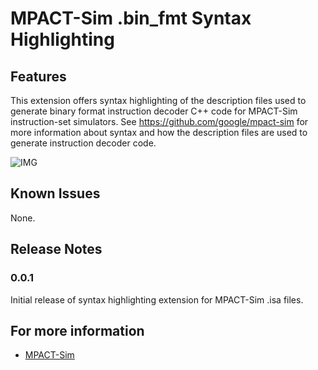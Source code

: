 # MPACT-Sim .bin_fmt Syntax Highlighting

## Features

This extension offers syntax highlighting of the description files used to
generate binary format instruction decoder C++ code for MPACT-Sim
instruction-set simulators. See https://github.com/google/mpact-sim for more
information about syntax and how the description files are used to generate
instruction decoder code.

![IMG](https://github.com/google/mpact-sim/raw/HEAD/decoder/vscode/binfmt/images/bin_fmt.png)

## Known Issues

None.

## Release Notes

### 0.0.1

Initial release of syntax highlighting extension for MPACT-Sim .isa files.

## For more information

*   [MPACT-Sim](https://github.com/google/mpact-sim)
